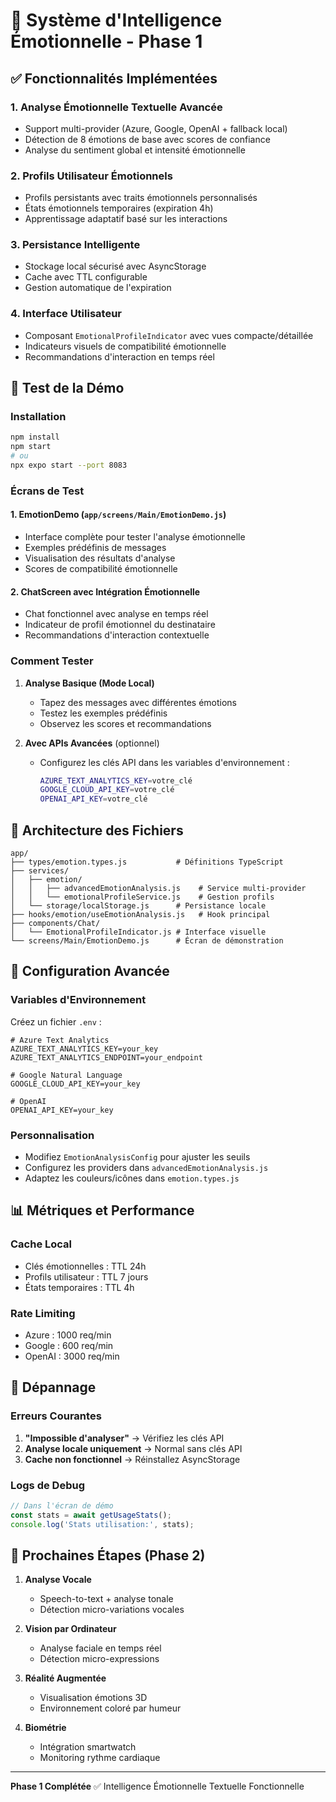 # 🧠 Système d'Intelligence Émotionnelle - Phase 1

## ✅ Fonctionnalités Implémentées

### 1. **Analyse Émotionnelle Textuelle Avancée**
- Support multi-provider (Azure, Google, OpenAI + fallback local)
- Détection de 8 émotions de base avec scores de confiance
- Analyse du sentiment global et intensité émotionnelle

### 2. **Profils Utilisateur Émotionnels**
- Profils persistants avec traits émotionnels personnalisés
- États émotionnels temporaires (expiration 4h)
- Apprentissage adaptatif basé sur les interactions

### 3. **Persistance Intelligente**
- Stockage local sécurisé avec AsyncStorage
- Cache avec TTL configurable
- Gestion automatique de l'expiration

### 4. **Interface Utilisateur**
- Composant `EmotionalProfileIndicator` avec vues compacte/détaillée
- Indicateurs visuels de compatibilité émotionnelle
- Recommandations d'interaction en temps réel

## 🚀 Test de la Démo

### Installation
```bash
npm install
npm start
# ou
npx expo start --port 8083
```

### Écrans de Test

#### 1. **EmotionDemo** (`app/screens/Main/EmotionDemo.js`)
- Interface complète pour tester l'analyse émotionnelle
- Exemples prédéfinis de messages
- Visualisation des résultats d'analyse
- Scores de compatibilité émotionnelle

#### 2. **ChatScreen** avec Intégration Émotionnelle
- Chat fonctionnel avec analyse en temps réel
- Indicateur de profil émotionnel du destinataire
- Recommandations d'interaction contextuelle

### Comment Tester

1. **Analyse Basique (Mode Local)**
   - Tapez des messages avec différentes émotions
   - Testez les exemples prédéfinis
   - Observez les scores et recommandations

2. **Avec APIs Avancées** (optionnel)
   - Configurez les clés API dans les variables d'environnement :
     ```bash
     AZURE_TEXT_ANALYTICS_KEY=votre_clé
     GOOGLE_CLOUD_API_KEY=votre_clé  
     OPENAI_API_KEY=votre_clé
     ```

## 📁 Architecture des Fichiers

```
app/
├── types/emotion.types.js           # Définitions TypeScript
├── services/
│   ├── emotion/
│   │   ├── advancedEmotionAnalysis.js    # Service multi-provider
│   │   └── emotionalProfileService.js    # Gestion profils
│   └── storage/localStorage.js      # Persistance locale
├── hooks/emotion/useEmotionAnalysis.js   # Hook principal
├── components/Chat/
│   └── EmotionalProfileIndicator.js # Interface visuelle
└── screens/Main/EmotionDemo.js      # Écran de démonstration
```

## 🔧 Configuration Avancée

### Variables d'Environnement
Créez un fichier `.env` :
```env
# Azure Text Analytics
AZURE_TEXT_ANALYTICS_KEY=your_key
AZURE_TEXT_ANALYTICS_ENDPOINT=your_endpoint

# Google Natural Language
GOOGLE_CLOUD_API_KEY=your_key

# OpenAI
OPENAI_API_KEY=your_key
```

### Personnalisation
- Modifiez `EmotionAnalysisConfig` pour ajuster les seuils
- Configurez les providers dans `advancedEmotionAnalysis.js`
- Adaptez les couleurs/icônes dans `emotion.types.js`

## 📊 Métriques et Performance

### Cache Local
- Clés émotionnelles : TTL 24h
- Profils utilisateur : TTL 7 jours
- États temporaires : TTL 4h

### Rate Limiting
- Azure : 1000 req/min
- Google : 600 req/min  
- OpenAI : 3000 req/min

## 🐛 Dépannage

### Erreurs Courantes
1. **"Impossible d'analyser"** → Vérifiez les clés API
2. **Analyse locale uniquement** → Normal sans clés API
3. **Cache non fonctionnel** → Réinstallez AsyncStorage

### Logs de Debug
```javascript
// Dans l'écran de démo
const stats = await getUsageStats();
console.log('Stats utilisation:', stats);
```

## 🎯 Prochaines Étapes (Phase 2)

1. **Analyse Vocale**
   - Speech-to-text + analyse tonale
   - Détection micro-variations vocales

2. **Vision par Ordinateur**
   - Analyse faciale en temps réel
   - Détection micro-expressions

3. **Réalité Augmentée**
   - Visualisation émotions 3D
   - Environnement coloré par humeur

4. **Biométrie**
   - Intégration smartwatch
   - Monitoring rythme cardiaque

---

**Phase 1 Complétée** ✅
Intelligence Émotionnelle Textuelle Fonctionnelle